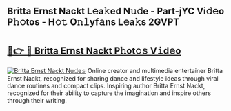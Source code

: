## Britta Ernst Nackt L𝚎a𝚔ed N𝚞𝚍e - Part-jYC Vi𝚍𝚎o P𝚑𝚘tos - H𝚘𝚝 O𝚗𝚕yf𝚊ns L𝚎a𝚔s 2GVPT

# <h2><a href="http://kfce1q.oniu.top/?m=Britta+Ernst+Nackt">🔗👉 🔴 Britta Ernst Nackt P𝚑ot𝚘𝚜 V𝚒d𝚎o</a></h2>

[![Britta Ernst Nackt Nu𝚍e𝚜](https://i.imgur.com/0qMVB7G.gif)](http://kfce1q.oniu.top/?m=Britta+Ernst+Nackt)
Online creator and multimedia entertainer Britta Ernst Nackt, recognized for sharing dance and lifestyle ideas through viral dance routines and compact clips. Inspiring author Britta Ernst Nackt, recognized for their ability to capture the imagination and inspire others through their writing.  
